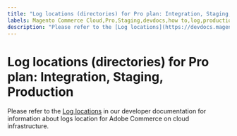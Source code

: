 ```yaml
---
title: "Log locations (directories) for Pro plan: Integration, Staging, Production"
labels: Magento Commerce Cloud,Pro,Staging,devdocs,how to,log,production,Adobe Commerce,cloud infrastructure
description: "Please refer to the [Log locations](https://devdocs.magento.com/guides/v2.2/cloud/project/log-locations.html) in our developer documentation for information about logs location for Adobe Commerce on cloud infrastructure."
---
```


# Log locations (directories) for Pro plan: Integration, Staging, Production

Please refer to the [Log locations](https://devdocs.magento.com/guides/v2.2/cloud/project/log-locations.html) in our developer documentation for information about logs location for Adobe Commerce on cloud infrastructure. 